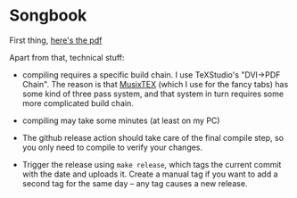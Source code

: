 # Songbook

First thing, [here's the pdf](https://github.com/Gnaarf/Songbook/releases/tag/latest)

Apart from that, technical stuff:

- compiling requires a specific build chain. I use TeXStudio's "DVI->PDF Chain".
  The reason is that [MusixTEX](https://www.ctan.org/pkg/musixtex) (which I use
  for the fancy tabs) has some kind of three pass system, and that system in
  turn requires some more complicated build chain.

- compiling may take some minutes (at least on my PC)

- The github release action should take care of the final compile step, so you
  only need to compile to verify your changes.

- Trigger the release using `make release`, which tags the current commit with
  the date and uploads it. Create a manual tag if you want to add a second tag
  for the same day – any tag causes a new release.
